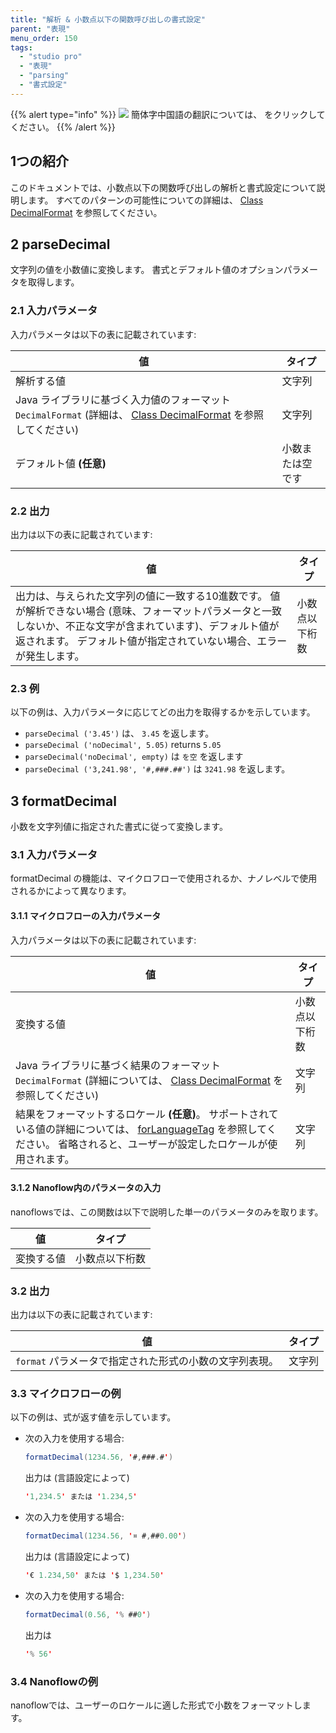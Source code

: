 ```yaml
---
title: "解析 & 小数点以下の関数呼び出しの書式設定"
parent: "表現"
menu_order: 150
tags:
  - "studio pro"
  - "表現"
  - "parsing"
  - "書式設定"
---
```


{{% alert type="info" %}}
<img src="attachments/chinese-translation/china.png" style="display: inline-block; margin: 0" /> 簡体字中国語の翻訳については、 [<unk> <unk> <unk>](https://cdn.mendix.tencent-cloud.com/documentation/refguide8/parse-and-format-decimal-function-calls.pdf) をクリックしてください。
{{% /alert %}}

## 1つの紹介

このドキュメントでは、小数点以下の関数呼び出しの解析と書式設定について説明します。 すべてのパターンの可能性についての詳細は、 [Class DecimalFormat](https://docs.oracle.com/javase/8/docs/api/java/text/DecimalFormat.html) を参照してください。

## 2 parseDecimal

文字列の値を小数値に変換します。 書式とデフォルト値のオプションパラメータを取得します。

### 2.1 入力パラメータ

入力パラメータは以下の表に記載されています:

| 値                                                                                                                                                       | タイプ      |
| ------------------------------------------------------------------------------------------------------------------------------------------------------- | -------- |
| 解析する値                                                                                                                                                   | 文字列      |
| Java ライブラリに基づく入力値のフォーマット `DecimalFormat` (詳細は、 [Class DecimalFormat](https://docs.oracle.com/javase/8/docs/api/java/text/DecimalFormat.html) を参照してください) | 文字列      |
| デフォルト値 **(任意)**                                                                                                                                         | 小数または空です |

### 2.2 出力

出力は以下の表に記載されています:

| 値                                                                                                                      | タイプ     |
| ---------------------------------------------------------------------------------------------------------------------- | ------- |
| 出力は、与えられた文字列の値に一致する10進数です。 値が解析できない場合 (意味、フォーマットパラメータと一致しないか、不正な文字が含まれています)、デフォルト値が返されます。 デフォルト値が指定されていない場合、エラーが発生します。 | 小数点以下桁数 |

### 2.3 例

以下の例は、入力パラメータに応じてどの出力を取得するかを示しています。

* `parseDecimal ('3.45')` は、 `3.45` を返します。
* `parseDecimal ('noDecimal', 5.05)` returns `5.05`
* `parseDecimal('noDecimal', empty)` は `を空` を返します
* `parseDecimal ('3,241.98', '#,###.##')` は `3241.98` を返します。

## 3 formatDecimal

小数を文字列値に指定された書式に従って変換します。

### 3.1 入力パラメータ

formatDecimal の機能は、マイクロフローで使用されるか、ナノレベルで使用されるかによって異なります。

#### 3.1.1 マイクロフローの入力パラメータ

入力パラメータは以下の表に記載されています:

| 値                                                                                                                                                                                                        | タイプ     |
| -------------------------------------------------------------------------------------------------------------------------------------------------------------------------------------------------------- | ------- |
| 変換する値                                                                                                                                                                                                    | 小数点以下桁数 |
| Java ライブラリに基づく結果のフォーマット `DecimalFormat` (詳細については、 [Class DecimalFormat](https://docs.oracle.com/javase/8/docs/api/java/text/DecimalFormat.html) を参照してください)                                               | 文字列     |
| 結果をフォーマットするロケール **(任意)**。 サポートされている値の詳細については、 [forLanguageTag](https://docs.oracle.com/javase/8/docs/api/java/util/Locale.html#forLanguageTag-java.lang.String-) を参照してください。 省略されると、ユーザーが設定したロケールが使用されます。 | 文字列     |

#### 3.1.2 Nanoflow内のパラメータの入力

nanoflowsでは、この関数は以下で説明した単一のパラメータのみを取ります。

| 値     | タイプ     |
| ----- | ------- |
| 変換する値 | 小数点以下桁数 |

### 3.2 出力

出力は以下の表に記載されています:

| 値                                | タイプ |
| -------------------------------- | --- |
| `format` パラメータで指定された形式の小数の文字列表現。 | 文字列 |

### 3.3 マイクロフローの例

以下の例は、式が返す値を示しています。

* 次の入力を使用する場合:

    ```java
    formatDecimal(1234.56, '#,###.#')
    ```

    出力は (言語設定によって)

    ```java
    '1,234.5' または '1.234,5'
    ```

* 次の入力を使用する場合:

    ```java
    formatDecimal(1234.56, '¤ #,##0.00')
    ```

    出力は (言語設定によって)

    ```java
    '€ 1.234,50' または '$ 1,234.50'
    ```

* 次の入力を使用する場合:

    ```java
    formatDecimal(0.56, '% ##0')
    ```

    出力は

    ```java
    '% 56' 
    ```

### 3.4 Nanoflowの例

nanoflowでは、ユーザーのロケールに適した形式で小数をフォーマットします。
